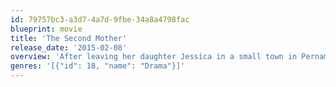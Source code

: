 ```yaml
---
id: 79757bc3-a3d7-4a7d-9fbe-34a8a4798fac
blueprint: movie
title: 'The Second Mother'
release_date: '2015-02-08'
overview: 'After leaving her daughter Jessica in a small town in Pernambuco to be raised by relatives, Val spends the next 13 years working as a nanny to Fabinho in São Paulo. She has financial stability but has to live with the guilt of having not raised Jessica herself. As Fabinho’s university entrance exams approach, Jessica reappears in her life and seems to want to give her mother a second chance. However Jessica has not been raised to be a servant and her very existence will turn Val’s routine on its head. With precision and humour, Anna Muylaert turns her eye on the subtle and powerful forces that keep rigid class structures in place and how the youth may just be the ones to shake it all up.'
genres: '[{"id": 18, "name": "Drama"}]'
---
```

